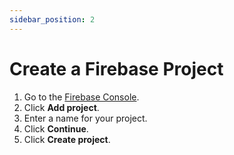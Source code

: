 ```yaml
---
sidebar_position: 2
---
```


# Create a Firebase Project

1. Go to the [Firebase Console](https://console.firebase.google.com/).
2. Click **Add project**.
3. Enter a name for your project.
4. Click **Continue**.
5. Click **Create project**.
